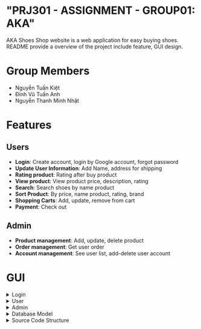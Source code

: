 # "PRJ301 - ASSIGNMENT - GROUP01: AKA" 
AKA Shoes Shop website is a web application for easy buying shoes. README provide a overview of the project include feature, GUI design.

# Group Members
- Nguyễn Tuấn Kiệt
- Đinh Vũ Tuấn Anh
- Nguyễn Thanh Minh Nhật

# Features

## Users
- **Login**: Create account, login by Google account, forgot password
- **Update User Information**: Add Name, address for shipping
- **Rating product**: Rating after buy product
- **View product**: View product price, description, rating
- **Search**: Search shoes by name product
- **Sort Product**: By price, name product, rating, brand
- **Shopping Carts**: Add, update, remove from cart
- **Payment**: Check out

## Admin 
- **Product management**: Add, update, delete product
- **Order management**: Get user order
- **Account management**: See user list, add-delete user account

# GUI
<details>
<summary>Login</summary>

![LoginPage](/GUI/Login.png)
</details>

<details>
<summary>User</summary>

**Home Page**

![HomePage](/GUI/Homepage.png)

**Product Page**

![ProductPage](/GUI/ProductPage.png) 

**Product Detail**

![ProductDetail](/GUI/ProductDetail.png) 

**Shopping Cart**

![ShoppingCart](/GUI/ShoppingCart.png)

**Check Out**

![CheckOut](/GUI/CheckOut.png) 
</details>

<details>
<summary>Admin</summary>

**Product Manager**

![ProductManager](/GUI/ProductManager.png)

**Add Product**

![AddProduct](/GUI/AddProduct.png)

**Order Manager**

![OrderManager](/GUI/OrderManager.png)

**Catagories Manager**

![CatagoriesManager](/GUI/CatagoriesManager.png)

**Catagories Detail**

![CatagoriesDetail](/GUI/CatagoriesDetail.png)

**Customer Manager**

![CustomerManager](/GUI/CustomerManager.png)

**Customer Detail**

![CustomerDetail](/GUI/CustomerDetail.png)
<details>
<summary>ConfirmBox</summary>

![ConfirmBox](/GUI/ConfirmBox.png)
</details>
</details>
<details>
<summary>Database Model</summary>
![DatabaseModel](/databaseModel.png)
</details>

<details>
<summary>Source Code Structure</summary>
![SourceCodeStructure](/sourcecode.png)
</details>
